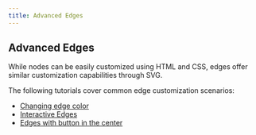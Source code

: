 ```yaml
---
title: Advanced Edges
---
```


## Advanced Edges

While nodes can be easily customized using HTML and CSS, edges offer similar customization capabilities through SVG.

The following tutorials cover common edge customization scenarios:

- [Changing edge color](changing-edge-color)
- [Interactive Edges](interactive-edges)
- [Edges with button in the center](edges-with-button-in-the-center)
